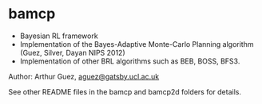 bamcp
=====

+ Bayesian RL framework 
+ Implementation of the Bayes-Adaptive Monte-Carlo Planning algorithm (Guez, Silver, Dayan NIPS 2012)
+ Implementation of other BRL algorithms such as BEB, BOSS, BFS3.

Author: Arthur Guez, aguez@gatsby.ucl.ac.uk

See other README files in the bamcp and bamcp2d folders for details.
